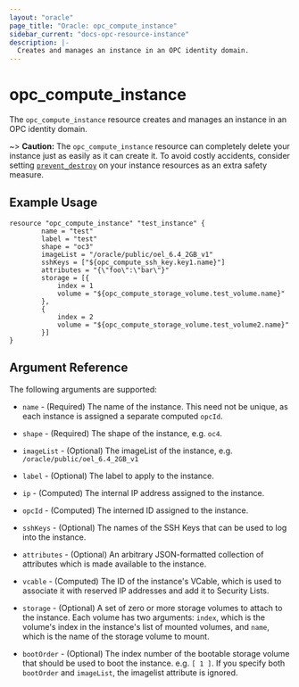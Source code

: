 ```yaml
---
layout: "oracle"
page_title: "Oracle: opc_compute_instance"
sidebar_current: "docs-opc-resource-instance"
description: |-
  Creates and manages an instance in an OPC identity domain.
---
```


# opc\_compute\_instance

The ``opc_compute_instance`` resource creates and manages an instance in an OPC identity domain.

~> **Caution:** The ``opc_compute_instance`` resource can completely delete your
instance just as easily as it can create it. To avoid costly accidents,
consider setting
[``prevent_destroy``](/docs/configuration/resources.html#prevent_destroy)
on your instance resources as an extra safety measure.

## Example Usage

```
resource "opc_compute_instance" "test_instance" {
       	name = "test"
       	label = "test"
       	shape = "oc3"
       	imageList = "/oracle/public/oel_6.4_2GB_v1"
       	sshKeys = ["${opc_compute_ssh_key.key1.name}"]
       	attributes = "{\"foo\":\"bar\"}"
       	storage = [{
       		index = 1
       		volume = "${opc_compute_storage_volume.test_volume.name}"
       	},
       	{
       		index = 2
       		volume = "${opc_compute_storage_volume.test_volume2.name}"
       	}]
}
```

## Argument Reference

The following arguments are supported:

* `name` - (Required) The name of the instance. This need not be unique, as each instance is assigned a separate
computed `opcId`.

* `shape` - (Required) The shape of the instance, e.g. `oc4`.

* `imageList` - (Optional) The imageList of the instance, e.g. `/oracle/public/oel_6.4_2GB_v1`

* `label` - (Optional) The label to apply to the instance.

* `ip` - (Computed) The internal IP address assigned to the instance.

* `opcId` - (Computed) The interned ID assigned to the instance.

* `sshKeys` - (Optional) The names of the SSH Keys that can be used to log into the instance.

* `attributes` - (Optional) An arbitrary JSON-formatted collection of attributes which is made available to the instance.

* `vcable` - (Computed) The ID of the instance's VCable, which is used to associate it with reserved IP addresses and
add it to Security Lists.

* `storage` - (Optional) A set of zero or more storage volumes to attach to the instance. Each volume has two arguments:
`index`, which is the volume's index in the instance's list of mounted volumes, and `name`, which is the name of the
storage volume to mount.

* `bootOrder` - (Optional) The index number of the bootable storage volume that should be used to boot the instance. e.g. `[ 1 ]`.  If you specify both `bootOrder` and `imageList`, the imagelist attribute is ignored.
